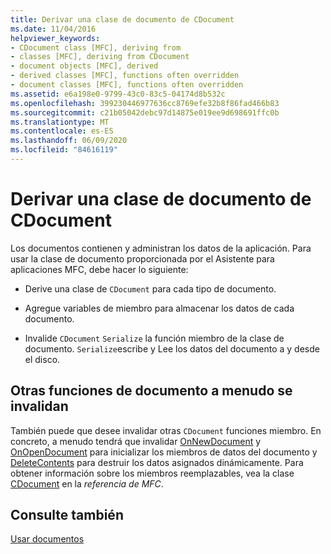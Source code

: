 ```yaml
---
title: Derivar una clase de documento de CDocument
ms.date: 11/04/2016
helpviewer_keywords:
- CDocument class [MFC], deriving from
- classes [MFC], deriving from CDocument
- document objects [MFC], derived
- derived classes [MFC], functions often overridden
- document classes [MFC], functions often overridden
ms.assetid: e6a198e0-9799-43c0-83c5-04174d8b532c
ms.openlocfilehash: 399230446977636cc8769efe32b8f86fad466b83
ms.sourcegitcommit: c21b05042debc97d14875e019ee9d698691ffc0b
ms.translationtype: MT
ms.contentlocale: es-ES
ms.lasthandoff: 06/09/2020
ms.locfileid: "84616119"
---
```

# <a name="deriving-a-document-class-from-cdocument"></a>Derivar una clase de documento de CDocument

Los documentos contienen y administran los datos de la aplicación. Para usar la clase de documento proporcionada por el Asistente para aplicaciones MFC, debe hacer lo siguiente:

- Derive una clase de `CDocument` para cada tipo de documento.

- Agregue variables de miembro para almacenar los datos de cada documento.

- Invalide `CDocument` `Serialize` la función miembro de la clase de documento. `Serialize`escribe y Lee los datos del documento a y desde el disco.

## <a name="other-document-functions-often-overridden"></a>Otras funciones de documento a menudo se invalidan

También puede que desee invalidar otras `CDocument` funciones miembro. En concreto, a menudo tendrá que invalidar [OnNewDocument](reference/cdocument-class.md#onnewdocument) y [OnOpenDocument](reference/cdocument-class.md#onopendocument) para inicializar los miembros de datos del documento y [DeleteContents](reference/cdocument-class.md#deletecontents) para destruir los datos asignados dinámicamente. Para obtener información sobre los miembros reemplazables, vea la clase [CDocument](reference/cdocument-class.md) en la *referencia de MFC*.

## <a name="see-also"></a>Consulte también

[Usar documentos](using-documents.md)

